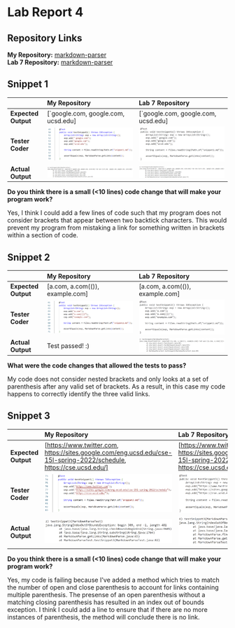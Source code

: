 # Lab Report 4

## Repository Links

**My Repository:** [markdown-parser](https://github.com/k1jackson/markdown-parser) \
**Lab 7 Repository:** [markdown-parser](https://github.com/nidhidhamnani/markdown-parser)

## Snippet 1 

|                     | **My Repository** | **Lab 7 Repository** |
|:--------------------|:------------------|:---------------------|
| **Expected Output** | [\`google.com, google.com, ucsd.edu] | [\`google.com, google.com, ucsd.edu] |
|   **Tester Coder**  | ![MRtest1](MRtest1.PNG) | ![LRtest1](LRtest1.PNG) |
|  **Actual Output**  | ![MRfail1](MRfail1.PNG) | ![LRfail1](LRfail1.PNG) |

**Do you think there is a small (<10 lines) code change that will make your program work?**

Yes, I think I could add a few lines of code such that my program does not consider brackets that appear between two backtick characters. This would prevent my program from mistaking a link for something written in brackets within a section of code.

## Snippet 2

|                     | **My Repository** | **Lab 7 Repository** |
|:--------------------|:------------------|:---------------------|
| **Expected Output** | [a.com, a.com(()), example.com] | [a.com, a.com(()), example.com] |
|   **Tester Coder**  | ![MRtest2](MRtest2.PNG) | ![LRtest2](LRtest2.PNG) |
|  **Actual Output**  | Test passed! :) | ![LRfail2](LRfail2.PNG) |

**What were the code changes that allowed the tests to pass?**

My code does not consider nested brackets and only looks at a set of parenthesis after any valid set of brackets. As a result, in this case my code happens to correctly identify the three valid links.

## Snippet 3

|                     | **My Repository** | **Lab 7 Repository** |
|:--------------------|:------------------|:---------------------|
| **Expected Output** | [https://www.twitter.com, https://sites.google.com/eng.ucsd.edu/cse-15l-spring-2022/schedule, https://cse.ucsd.edu/] | [https://www.twitter.com, https://sites.google.com/eng.ucsd.edu/cse-15l-spring-2022/schedule, https://cse.ucsd.edu/] |
|   **Tester Coder**  | ![MRtest3](MRtest3.PNG) | ![LRtest3](LRtest3.PNG) |
|  **Actual Output**  | ![MRfail4](MRfail3.PNG) | ![LRfail3](LRfail3.PNG) |

**Do you think there is a small (<10 lines) code change that will make your program work?**

Yes, my code is failing because I've added a method which tries to match the number of open and close parenthesis to account for links containing multiple parenthesis. The presense of an open parenthesis without a matching closing parenthesis has resulted in an index out of bounds exception. I think I could add a line to ensure that if there are no more instances of parenthesis, the method will conclude there is no link.


